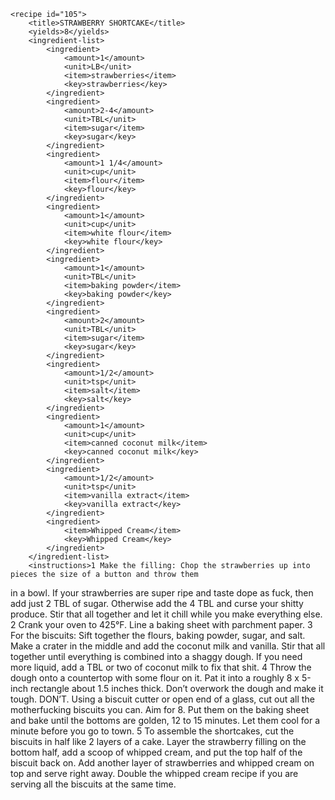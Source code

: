 <?xml version="1.0" encoding="UTF-8"?>
<!DOCTYPE gourmetDoc>
<gourmetDoc>

	<recipe id="105">
		<title>STRAWBERRY SHORTCAKE</title>
		<yields>8</yields>
		<ingredient-list>
			<ingredient>
				<amount>1</amount>
				<unit>LB</unit>
				<item>strawberries</item>
				<key>strawberries</key>
			</ingredient>
			<ingredient>
				<amount>2-4</amount>
				<unit>TBL</unit>
				<item>sugar</item>
				<key>sugar</key>
			</ingredient>
			<ingredient>
				<amount>1 1/4</amount>
				<unit>cup</unit>
				<item>flour</item>
				<key>flour</key>
			</ingredient>
			<ingredient>
				<amount>1</amount>
				<unit>cup</unit>
				<item>white flour</item>
				<key>white flour</key>
			</ingredient>
			<ingredient>
				<amount>1</amount>
				<unit>TBL</unit>
				<item>baking powder</item>
				<key>baking powder</key>
			</ingredient>
			<ingredient>
				<amount>2</amount>
				<unit>TBL</unit>
				<item>sugar</item>
				<key>sugar</key>
			</ingredient>
			<ingredient>
				<amount>1/2</amount>
				<unit>tsp</unit>
				<item>salt</item>
				<key>salt</key>
			</ingredient>
			<ingredient>
				<amount>1</amount>
				<unit>cup</unit>
				<item>canned coconut milk</item>
				<key>canned coconut milk</key>
			</ingredient>
			<ingredient>
				<amount>1/2</amount>
				<unit>tsp</unit>
				<item>vanilla extract</item>
				<key>vanilla extract</key>
			</ingredient>
			<ingredient>
				<item>Whipped Cream</item>
				<key>Whipped Cream</key>
			</ingredient>
		</ingredient-list>
		<instructions>1 Make the filling: Chop the strawberries up into pieces the size of a button and throw them
in a bowl. If your strawberries are super ripe and taste dope as fuck, then add just 2
TBL of sugar. Otherwise add the 4 TBL and curse your shitty produce. Stir that
all together and let it chill while you make everything else.
2 Crank your oven to 425°F. Line a baking sheet with parchment paper.
3 For the biscuits: Sift together the flours, baking powder, sugar, and salt. Make a crater in
the middle and add the coconut milk and vanilla. Stir that all together until everything is
combined into a shaggy dough. If you need more liquid, add a TBL or two of coconut
milk to fix that shit.
4 Throw the dough onto a countertop with some flour on it. Pat it into a roughly 8 x 5-inch
rectangle about 1.5 inches thick. Don’t overwork the dough and make it tough. DON’T.
Using a biscuit cutter or open end of a glass, cut out all the motherfucking biscuits you can.
Aim for 8. Put them on the baking sheet and bake until the bottoms are golden, 12 to 15
minutes. Let them cool for a minute before you go to town.
5 To assemble the shortcakes, cut the biscuits in half like 2 layers of a cake. Layer the
strawberry filling on the bottom half, add a scoop of whipped cream, and put the top half of the
biscuit back on. Add another layer of strawberries and whipped cream on top and serve right
away.</instructions>
		<modifications>Double the whipped cream recipe if you are serving all the biscuits at the same time.</modifications>
	</recipe>

</gourmetDoc>